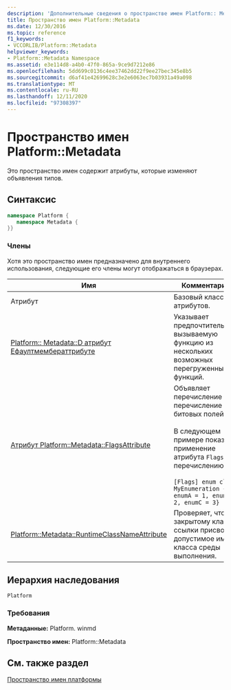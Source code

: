 ```yaml
---
description: 'Дополнительные сведения о пространстве имен Platform:: Metadata.'
title: Пространство имен Platform::Metadata
ms.date: 12/30/2016
ms.topic: reference
f1_keywords:
- VCCORLIB/Platform::Metadata
helpviewer_keywords:
- Platform::Metadata Namespace
ms.assetid: e3e114d8-a4b0-47f0-865a-9ce9d7212e86
ms.openlocfilehash: 5dd699c0136c4ee37462dd22f9ee27bec345e8b5
ms.sourcegitcommit: d6af41e42699628c3e2e6063ec7b03931a49a098
ms.translationtype: MT
ms.contentlocale: ru-RU
ms.lasthandoff: 12/11/2020
ms.locfileid: "97308397"
---
```

# <a name="platformmetadata-namespace"></a>Пространство имен Platform::Metadata

Это пространство имен содержит атрибуты, которые изменяют объявления типов.

## <a name="syntax"></a>Синтаксис

```cpp
namespace Platform {
   namespace Metadata {
}}
```

### <a name="members"></a>Члены

Хотя это пространство имен предназначено для внутреннего использования, следующие его члены могут отображаться в браузерах.

|Имя|Комментарий|
|----------|------------|
|Атрибут|Базовый класс для атрибутов.|
|[Platform:: Metadata::D атрибут Ефаултмембераттрибуте](../cppcx/platform-metadata-defaultmemberattribute-attribute.md)|Указывает предпочтительную вызываемую функцию из нескольких возможных перегруженных функций.|
|[Атрибут Platform::Metadata::FlagsAttribute](../cppcx/platform-metadata-flagsattribute-attribute.md)|Объявляет перечисление как перечисление битовых полей.<br /><br /> В следующем примере показано применение атрибута `Flags` к перечислению.<br /><br /> `[Flags] enum class MyEnumeration { enumA = 1, enumB = 2, enumC = 3}`|
|[Platform::Metadata::RuntimeClassNameAttribute](../cppcx/platform-metadata-runtimeclassname.md)|Проверяет, что закрытому классу ссылки присвоено допустимое имя класса среды выполнения.|

## <a name="inheritance-hierarchy"></a>Иерархия наследования

`Platform`

### <a name="requirements"></a>Требования

**Метаданные:** Platform. winmd

**Пространство имен:** Platform::Metadata

## <a name="see-also"></a>См. также раздел

[Пространство имен платформы](platform-namespace-c-cx.md)
